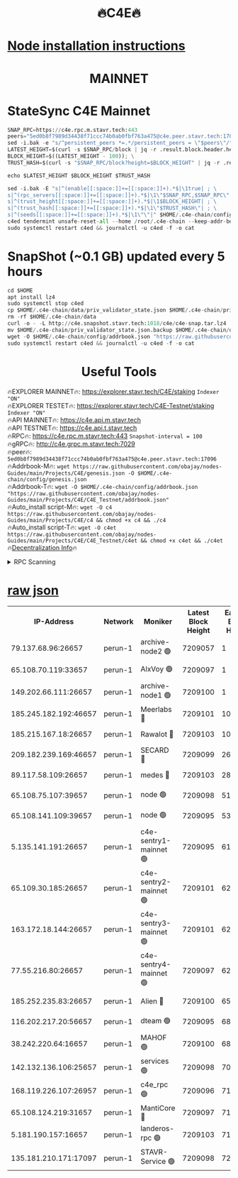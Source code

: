 <h1 align="center"> 🔥C4E🔥</h1>

[Node installation instructions](https://github.com/obajay/nodes-Guides/tree/main/Projects/C4E)
=

<h1 align="center"> MAINNET</h1>

# StateSync C4E Mainnet
```python
SNAP_RPC=https://c4e.rpc.m.stavr.tech:443
peers="5ed0b8f7989d34438f71ccc74b0ab0fbf763a475@c4e.peer.stavr.tech:17096"
sed -i.bak -e "s/^persistent_peers *=.*/persistent_peers = \"$peers\"/" $HOME/.c4e-chain/config/config.toml
LATEST_HEIGHT=$(curl -s $SNAP_RPC/block | jq -r .result.block.header.height); \
BLOCK_HEIGHT=$((LATEST_HEIGHT - 100)); \
TRUST_HASH=$(curl -s "$SNAP_RPC/block?height=$BLOCK_HEIGHT" | jq -r .result.block_id.hash)

echo $LATEST_HEIGHT $BLOCK_HEIGHT $TRUST_HASH

sed -i.bak -E "s|^(enable[[:space:]]+=[[:space:]]+).*$|\1true| ; \
s|^(rpc_servers[[:space:]]+=[[:space:]]+).*$|\1\"$SNAP_RPC,$SNAP_RPC\"| ; \
s|^(trust_height[[:space:]]+=[[:space:]]+).*$|\1$BLOCK_HEIGHT| ; \
s|^(trust_hash[[:space:]]+=[[:space:]]+).*$|\1\"$TRUST_HASH\"| ; \
s|^(seeds[[:space:]]+=[[:space:]]+).*$|\1\"\"|" $HOME/.c4e-chain/config/config.toml
c4ed tendermint unsafe-reset-all --home /root/.c4e-chain --keep-addr-book
sudo systemctl restart c4ed && journalctl -u c4ed -f -o cat
```
# SnapShot (~0.1 GB) updated every 5 hours
```python
cd $HOME
apt install lz4
sudo systemctl stop c4ed
cp $HOME/.c4e-chain/data/priv_validator_state.json $HOME/.c4e-chain/priv_validator_state.json.backup
rm -rf $HOME/.c4e-chain/data
curl -o - -L http://c4e.snapshot.stavr.tech:1018/c4e/c4e-snap.tar.lz4 | lz4 -c -d - | tar -x -C $HOME/.c4e-chain --strip-components 2
mv $HOME/.c4e-chain/priv_validator_state.json.backup $HOME/.c4e-chain/data/priv_validator_state.json
wget -O $HOME/.c4e-chain/config/addrbook.json "https://raw.githubusercontent.com/obajay/nodes-Guides/main/Projects/C4E/addrbook.json"
sudo systemctl restart c4ed && journalctl -u c4ed -f -o cat
```
 <h1 align="center"> Useful Tools</h1>

🔥EXPLORER MAINNET🔥:  https://explorer.stavr.tech/C4E/staking            `Indexer "ON"` \
🔥EXPLORER TESTET🔥:   https://explorer.stavr.tech/C4E-Testnet/staking     `Indexer "ON"` \
🔥API MAINNET🔥:       https://c4e.api.m.stavr.tech \
🔥API TESTNET🔥:       https://c4e.api.t.stavr.tech \
🔥RPC🔥:               https://c4e.rpc.m.stavr.tech:443                  `Snapshot-interval = 100` \
🔥gRPC🔥:              http://c4e.grpc.m.stavr.tech:7029 \
🔥peer🔥:              `5ed0b8f7989d34438f71ccc74b0ab0fbf763a475@c4e.peer.stavr.tech:17096` \
🔥Addrbook-M🔥:    ```wget https://raw.githubusercontent.com/obajay/nodes-Guides/main/Projects/C4E/genesis.json -O $HOME/.c4e-chain/config/genesis.json``` \
🔥Addrbook-T🔥:    ```wget -O $HOME/.c4e-chain/config/addrbook.json "https://raw.githubusercontent.com/obajay/nodes-Guides/main/Projects/C4E/C4E_Testnet/addrbook.json"``` \
🔥Auto_install script-M🔥: ```wget -O c4 https://raw.githubusercontent.com/obajay/nodes-Guides/main/Projects/C4E/c4 && chmod +x c4 && ./c4``` \
🔥Auto_install script-T🔥: ```wget -O c4et https://raw.githubusercontent.com/obajay/nodes-Guides/main/Projects/C4E/C4E_Testnet/c4et && chmod +x c4et && ./c4et``` \
🔥[Decentralization Info](https://github.com/obajay/StateSync-snapshots/tree/main/Projects/C4E/Decentralization)🔥




<details>
<summary>RPC Scanning</summary>

<h2 align="center"> We scan nodes in real time every 4 hours. And we provide the final result of RPC endpoints.
We cannot influence the operation of these nodes in any way. </h2>


```python
If Voting Power is higher than 0 --> then the Node is a validator of the network and may be subject to attack and be a potential threat to the chain.
```
```python
We marked such validators with a red symbol
```

</details>

[raw json](https://rpc-check.c4e.stavr.tech/c4e/rpc-c4e-result.json)
=



<table><tr><th>IP-Address</th><th>Network</th><th>Moniker</th><th>Latest Block Height</th><th>Earliest Block Height</th><th>Catching Up</th><th>Tx Index</th><th>Voting Power</th><th>Scan Time</th></tr><tr><td>79.137.68.96:26657</td><td>perun-1</td><td>archive-node2 🟢</td><td>7209057</td><td>1</td><td>False</td><td>on</td><td>0</td><td>2024-02-17T02:40:45.940273717UTC</td></tr><tr><td>65.108.70.119:33657</td><td>perun-1</td><td>AlxVoy 🟢</td><td>7209097</td><td>1</td><td>False</td><td>on</td><td>0</td><td>2024-02-17T02:41:00.050959755UTC</td></tr><tr><td>149.202.66.111:26657</td><td>perun-1</td><td>archive-node1 🟢</td><td>7209100</td><td>1</td><td>False</td><td>on</td><td>0</td><td>2024-02-17T02:41:16.839500810UTC</td></tr><tr><td>185.245.182.192:46657</td><td>perun-1</td><td>Meerlabs 🔴</td><td>7209101</td><td>1051501</td><td>False</td><td>on</td><td>344594</td><td>2024-02-17T02:41:24.246267017UTC</td></tr><tr><td>185.215.167.18:26657</td><td>perun-1</td><td>Rawalot 🔴</td><td>7209103</td><td>1090501</td><td>False</td><td>on</td><td>450002</td><td>2024-02-17T02:41:36.022118477UTC</td></tr><tr><td>209.182.239.169:46657</td><td>perun-1</td><td>SECARD 🔴</td><td>7209099</td><td>2616101</td><td>False</td><td>off</td><td>749292</td><td>2024-02-17T02:41:12.012006972UTC</td></tr><tr><td>89.117.58.109:26657</td><td>perun-1</td><td>medes 🔴</td><td>7209103</td><td>2826001</td><td>False</td><td>off</td><td>890936</td><td>2024-02-17T02:41:31.172825301UTC</td></tr><tr><td>65.108.75.107:39657</td><td>perun-1</td><td>node 🟢</td><td>7209098</td><td>5198801</td><td>False</td><td>on</td><td>0</td><td>2024-02-17T02:41:03.138178839UTC</td></tr><tr><td>65.108.141.109:39657</td><td>perun-1</td><td>node 🟢</td><td>7209095</td><td>5303301</td><td>False</td><td>on</td><td>0</td><td>2024-02-17T02:40:48.395036285UTC</td></tr><tr><td>5.135.141.191:26657</td><td>perun-1</td><td>c4e-sentry1-mainnet 🟢</td><td>7209095</td><td>6198001</td><td>False</td><td>on</td><td>0</td><td>2024-02-17T02:40:45.267237670UTC</td></tr><tr><td>65.109.30.185:26657</td><td>perun-1</td><td>c4e-sentry2-mainnet 🟢</td><td>7209101</td><td>6238301</td><td>False</td><td>on</td><td>0</td><td>2024-02-17T02:41:23.861795453UTC</td></tr><tr><td>163.172.18.144:26657</td><td>perun-1</td><td>c4e-sentry3-mainnet 🟢</td><td>7209101</td><td>6239001</td><td>False</td><td>on</td><td>0</td><td>2024-02-17T02:41:24.610348158UTC</td></tr><tr><td>77.55.216.80:26657</td><td>perun-1</td><td>c4e-sentry4-mainnet 🟢</td><td>7209097</td><td>6241001</td><td>False</td><td>on</td><td>0</td><td>2024-02-17T02:40:59.727502393UTC</td></tr><tr><td>185.252.235.83:26657</td><td>perun-1</td><td>Alien 🔴</td><td>7209100</td><td>6502501</td><td>False</td><td>on</td><td>648118</td><td>2024-02-17T02:41:17.236904266UTC</td></tr><tr><td>116.202.217.20:56657</td><td>perun-1</td><td>dteam 🟢</td><td>7209095</td><td>6800901</td><td>False</td><td>on</td><td>0</td><td>2024-02-17T02:40:45.550185341UTC</td></tr><tr><td>38.242.220.64:16657</td><td>perun-1</td><td>MAHOF 🟢</td><td>7209100</td><td>6885501</td><td>False</td><td>on</td><td>0</td><td>2024-02-17T02:41:14.437328949UTC</td></tr><tr><td>142.132.136.106:25657</td><td>perun-1</td><td>services 🟢</td><td>7209098</td><td>7012001</td><td>False</td><td>on</td><td>0</td><td>2024-02-17T02:41:02.747721156UTC</td></tr><tr><td>168.119.226.107:26957</td><td>perun-1</td><td>c4e_rpc 🟢</td><td>7209096</td><td>7109096</td><td>False</td><td>on</td><td>0</td><td>2024-02-17T02:40:52.734031100UTC</td></tr><tr><td>65.108.124.219:31657</td><td>perun-1</td><td>MantiCore 🔴</td><td>7209097</td><td>7109097</td><td>False</td><td>off</td><td>729166</td><td>2024-02-17T02:40:59.347000374UTC</td></tr><tr><td>5.181.190.157:16657</td><td>perun-1</td><td>landeros-rpc 🟢</td><td>7209103</td><td>7195001</td><td>False</td><td>on</td><td>0</td><td>2024-02-17T02:41:35.677103197UTC</td></tr><tr><td>135.181.210.171:17097</td><td>perun-1</td><td>STAVR-Service 🟢</td><td>7209098</td><td>7208001</td><td>False</td><td>on</td><td>0</td><td>2024-02-17T02:41:03.572162628UTC</td></tr></table>
